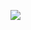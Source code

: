 ![](https://cdn.nlark.com/yuque/0/2022/png/25408520/1670306660424-44f278b7-3c35-4fe3-bd1e-c850454483d6.png)
